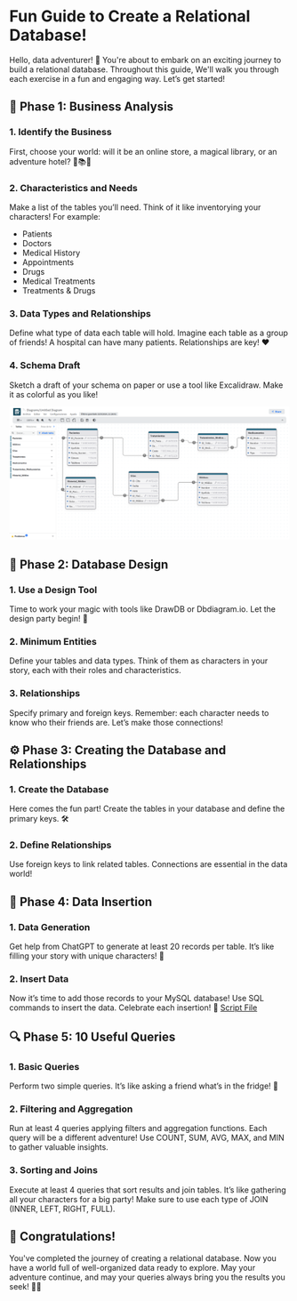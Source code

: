 # Fun Guide to Create a Relational Database!

Hello, data adventurer! 🌟 You're about to embark on an exciting journey to build a relational database. Throughout this guide, We'll walk you through each exercise in a fun and engaging way. Let’s get started!

## 🚀 Phase 1: Business Analysis
### 1. Identify the Business

First, choose your world: will it be an online store, a magical library, or an adventure hotel? 🏪📚🏨

### 2. Characteristics and Needs
Make a list of the tables you’ll need. Think of it like inventorying your characters! For example:
<ul>
  <li>Patients</li>
  <li>Doctors</li>
  <li>Medical History</li>
  <li>Appointments</li>
  <li>Drugs</li>
  <li>Medical Treatments</li>
  <li>Treatments & Drugs</li>
</ul>

### 3. Data Types and Relationships
Define what type of data each table will hold. Imagine each table as a group of friends! A hospital can have many patients. Relationships are key! ❤️

### 4. Schema Draft
Sketch a draft of your schema on paper or use a tool like Excalidraw. Make it as colorful as you like!

<img src="https://github.com/AI-Join-Labs/DataBase/blob/main/Diagram_Gestion%20Hospital.png" alt="Descripción de la imagen" width="800" >

## 🎨 Phase 2: Database Design
### 1. Use a Design Tool

Time to work your magic with tools like DrawDB or Dbdiagram.io. Let the design party begin! 🎉

### 2. Minimum Entities
Define your tables and data types. Think of them as characters in your story, each with their roles and characteristics.

### 3. Relationships

Specify primary and foreign keys. Remember: each character needs to know who their friends are. Let’s make those connections!

## ⚙️ Phase 3: Creating the Database and Relationships
### 1. Create the Database

Here comes the fun part! Create the tables in your database and define the primary keys. 🛠️
### 2. Define Relationships

Use foreign keys to link related tables. Connections are essential in the data world!

## 🎉 Phase 4: Data Insertion
### 1. Data Generation

Get help from ChatGPT to generate at least 20 records per table. It’s like filling your story with unique characters! 🤖

### 2. Insert Data

Now it’s time to add those records to your MySQL database! Use SQL commands to insert the data. Celebrate each insertion! 🎊
[Script File](https://github.com/AI-Join-Labs/DataBase/blob/main/scrip_tablas.sql)

## 🔍 Phase 5: 10 Useful Queries
### 1. Basic Queries

Perform two simple queries. It’s like asking a friend what’s in the fridge! 🍕

### 2. Filtering and Aggregation

Run at least 4 queries applying filters and aggregation functions. Each query will be a different adventure! Use COUNT, SUM, AVG, MAX, and MIN to gather valuable insights.

### 3. Sorting and Joins

Execute at least 4 queries that sort results and join tables. It’s like gathering all your characters for a big party! Make sure to use each type of JOIN (INNER, LEFT, RIGHT, FULL).

## 🎉 Congratulations!

You've completed the journey of creating a relational database. Now you have a world full of well-organized data ready to explore. May your adventure continue, and may your queries always bring you the results you seek! 🚀✨

